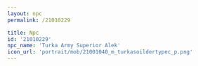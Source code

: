 ```yaml
---
layout: npc
permalink: /21010229

title: Npc
id: '21010229'
npc_name: 'Turka Army Superior Alek'
icon_url: 'portrait/mob/21001040_m_turkasoildertypec_p.png'
---
```

